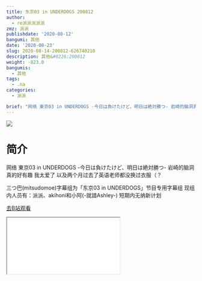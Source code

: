 ```yaml
---
title: 东京03 in UNDERDOGS 200812
author:
  - re派派派派派
zmz: 派派
publishdate: '2020-08-12'
bangumi: 其他
date: '2020-08-23'
slug: 2020-08-14-200812-626740210
description: 其他&#8226;200812
weight: -823.0
bangumis:
  - 其他
tags:
  - .na
categories:
  - 派派

brief: "网络 東京03 in UNDERDOGS -今日は負けたけど、明日は絶対勝つ- 岩崎的脑洞真的好有趣 我太爱了 以及两个月过去了英语老师都没换过衣服（？ 三つ巴(mitsudomoe)字幕组为「东京03 in UNDERDOGS」节目专用字幕组 现组内人员有：派派、akihoni和小阿(-就諳Ashley-) 短期内无纳新计划"
---
```

![](https://raw.githubusercontent.com/tcgriffith/owaraisite/master/static/tmpimg/dbcf99f92396f82be02060e72167d5dd9088f369.jpg.480.jpg)
# 简介  
网络 東京03 in UNDERDOGS -今日は負けたけど、明日は絶対勝つ-
岩崎的脑洞真的好有趣 我太爱了
以及两个月过去了英语老师都没换过衣服（？

三つ巴(mitsudomoe)字幕组为「东京03 in UNDERDOGS」节目专用字幕组
现组内人员有：派派、akihoni和小阿(-就諳Ashley-) 短期内无纳新计划  

[去B站观看](https://www.bilibili.com/video/av626740210/)
<div class ="resp-container"><iframe class="testiframe" src="//player.bilibili.com/player.html?aid=626740210"", scrolling="no", allowfullscreen="true" > </iframe></div> 
